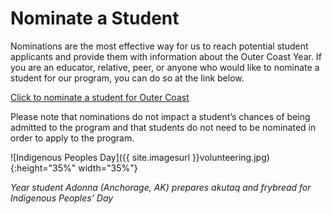 # Nominate a Student

Nominations are the most effective way for us to reach potential student applicants and provide them with information about the Outer Coast Year. If you are an educator, relative, peer, or anyone who would like to nominate a student for our program, you can do so at the link below.

[Click to nominate a student for Outer Coast](https://airtable.com/shrKNMJkcGwk0mcVV)

Please note that nominations do not impact a student’s chances of being admitted to the program and that students do not need to be nominated in order to apply to the program.

<!-- This inserts the photo of students -->
![Indigenous Peoples Day]({{ site.imagesurl }}volunteering.jpg){:height="35%" width="35%"}

_Year student Adonna (Anchorage, AK) prepares akutaq and frybread for Indigenous Peoples’ Day_
